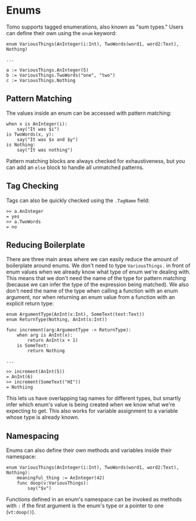 # Enums

Tomo supports tagged enumerations, also known as "sum types." Users
can define their own using the `enum` keyword:

```tomo
enum VariousThings(AnInteger(i:Int), TwoWords(word1, word2:Text), Nothing)

...

a := VariousThings.AnInteger(5)
b := VariousThings.TwoWords("one", "two")
c := VariousThings.Nothing
```

## Pattern Matching

The values inside an enum can be accessed with pattern matching:

```tomo
when x is AnInteger(i):
    say("It was $i")
is TwoWords(x, y):
    say("It was $x and $y")
is Nothing:
    say("It was nothing")
```

Pattern matching blocks are always checked for exhaustiveness, but you can add
an `else` block to handle all unmatched patterns.

## Tag Checking

Tags can also be quickly checked using the `.TagName` field:

```tomo
>> a.AnInteger
= yes
>> a.TwoWords
= no
```

## Reducing Boilerplate

There are three main areas where we can easily reduce the amount of boilerplate
around enums. We don't need to type `VariousThings.` in front of enum values
when we already know what type of enum we're dealing with. This means that we
don't need the name of the type for pattern matching (because we can infer the
type of the expression being matched). We also don't need the name of the type
when calling a function with an enum argument, nor when returning an enum value
from a function with an explicit return type:

```tomo
enum ArgumentType(AnInt(x:Int), SomeText(text:Text))
enum ReturnType(Nothing, AnInt(x:Int))

func increment(arg:ArgumentType -> ReturnType):
    when arg is AnInt(x):
        return AnInt(x + 1)
    is SomeText:
        return Nothing

...

>> increment(AnInt(5))
= AnInt(6)
>> increment(SomeText("HI"))
= Nothiing
```

This lets us have overlapping tag names for different types, but smartly infer
which enum's value is being created when we know what we're expecting to get.
This also works for variable assignment to a variable whose type is already
known.

## Namespacing

Enums can also define their own methods and variables inside their namespace:

```tomo
enum VariousThings(AnInteger(i:Int), TwoWords(word1, word2:Text), Nothing):
    meaningful_thing := AnInteger(42)
    func doop(v:VariousThings):
        say("$v")
```

Functions defined in an enum's namespace can be invoked as methods with `:` if
the first argument is the enum's type or a pointer to one (`vt:doop()`).
